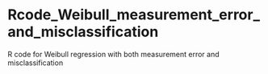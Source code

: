 # Rcode_Weibull_measurement_error_and_misclassification
R code for Weibull regression with both measurement error and misclassification
